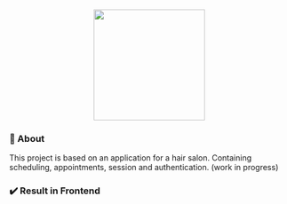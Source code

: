<h1 align="center">
<img src="https://github.com/felipteixeira/gobarber-web/blob/master/src/assets/logo.svg" width="200px">
</h1>

### :page_with_curl: About
This project is based on an application for a hair salon. Containing scheduling, appointments, session and authentication. (work in progress)

### :heavy_check_mark: Result in Frontend

<p align="center">
  <img alt="" src="https://github.com/felipteixeira/gobarber-web/blob/master/public/barber.gif">
</p>
